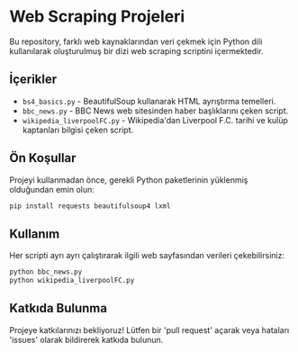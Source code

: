 # Web Scraping Projeleri

Bu repository, farklı web kaynaklarından veri çekmek için Python dili kullanılarak oluşturulmuş bir dizi web scraping scriptini içermektedir.

## İçerikler

- `bs4_basics.py` - BeautifulSoup kullanarak HTML ayrıştırma temelleri.
- `bbc_news.py` - BBC News web sitesinden haber başlıklarını çeken script.
- `wikipedia_liverpoolFC.py` - Wikipedia'dan Liverpool F.C. tarihi ve kulüp kaptanları bilgisi çeken script.

## Ön Koşullar

Projeyi kullanmadan önce, gerekli Python paketlerinin yüklenmiş olduğundan emin olun:

```bash
pip install requests beautifulsoup4 lxml
```

## Kullanım

Her scripti ayrı ayrı çalıştırarak ilgili web sayfasından verileri çekebilirsiniz:

```bash
python bbc_news.py
python wikipedia_liverpoolFC.py
```

## Katkıda Bulunma

Projeye katkılarınızı bekliyoruz! Lütfen bir 'pull request' açarak veya hataları 'issues' olarak bildirerek katkıda bulunun.